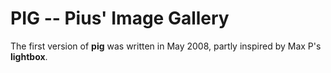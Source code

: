 # PIG -- Pius' Image Gallery

The first version of **pig** was written in May 2008, partly inspired by Max P's **lightbox**.
